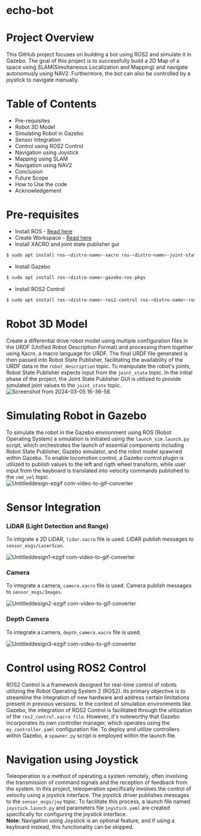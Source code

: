 # echo-bot
# Project Overview
This GitHub project focuses on building a bot using ROS2 and simulate it in Gazebo. The goal of this project is to successfully build a 2D Map of a space using SLAM(Simultaneous Localization and Mapping) and navigate autonomusly using NAV2. Furthermore, the bot can also be controlled by a joystick to navigate manually. 

# Table of Contents
- Pre-requisites
- Robot 3D Model
- Simulating Robot in Gazebo
- Sensor Integration
- Control using ROS2 Control
- Navigation using Joystick
- Mapping using SLAM
- Navigation using NAV2
- Conclusion
- Future Scope
- How to Use the code
- Acknowledgement
# Pre-requisites
-  Install ROS - [Read here](http://wiki.ros.org/ROS/Installation)
-  Create Workspace - [Read here](https://docs.ros.org/en/foxy/Tutorials/Beginner-Client-Libraries/Creating-A-Workspace/Creating-A-Workspace.html)
-  Install XACRO and joint state publisher gui
```sh
$ sudo apt install ros-<distro-name>-xacro ros-<distro-name>-joint-state-publisher-gui
```
- Install Gazebo
```sh
$ sudo apt install ros-<distro-name>-gazebo-ros-pkgs
```
- Install ROS2 Control
```sh
$ sudo apt install ros-<distro-name>-ros2-control ros-<distro-name>-ros2-controllers ros-<distro-name>-gazebo-ros2-controller
```

# Robot 3D Model
Create a differential drive robot model using multiple configuration files in the URDF (Unified Robot Description Format) and processing them together using Xacro, a macro language for URDF. The final URDF file generated is then passed into Robot State Publisher, facilitating the availability of the URDF data in the `robot_description` topic. To manipulate the robot's joints, Robot State Publisher expects input from the `joint_state` topic. In the initial phase of the project, the Joint State Publisher GUI is utilized to provide simulated joint values to the `joint_state` topic.<br />
![Screenshot from 2024-03-05 16-36-56](https://github.com/sghatak5/echo-bot/assets/149153121/f445f8d7-c301-4615-a743-13796c73a220)

# Simulating Robot in Gazebo
 To simulate the robot in the Gazebo environment using ROS (Robot Operating System) a simulation is initiated using the `launch_sim.launch.py` script, which orchestrates the launch of essential components including Robot State Publisher, Gazebo simulator, and the robot model spawned within Gazebo. To enable locomotion control, a Gazebo control plugin is utilized to publish values to the left and rigth wheel transform, while user input from the keyboard is translated into velocity commands published to the `cmd_vel` topic.<br />
![Untitleddesign-ezgif com-video-to-gif-converter](https://github.com/sghatak5/echo-bot/assets/149153121/69c11f11-90a7-495d-87ac-c2dad680c52e)

# Sensor Integration
### LiDAR (Light Detection and Range)
 To intigrate a 2D LiDAR, `lidar.xacro` file is used. LiDAR publish messages to `sensor_msgs/LaserScan`.
 
 ![Untitleddesign1-ezgif com-video-to-gif-converter](https://github.com/sghatak5/echo-bot/assets/149153121/a345bf0c-aced-4a7f-92d0-9b97d14416ef)

### Camera
 To integrate a camera, `camera.xacro` file is used. Camera publish messages to `sensor_msgs/Images`.

 ![Untitleddesign2-ezgif com-video-to-gif-converter](https://github.com/sghatak5/echo-bot/assets/149153121/0c3c1518-f2fe-4b02-8883-821109aeda55)

### Depth Camera
 To integrate a camera, `depth_camera.xacro` file is used.

 ![Untitleddesign3-ezgif com-video-to-gif-converter](https://github.com/sghatak5/echo-bot/assets/149153121/0de99781-9662-4436-a8eb-240d50dd30c6)

# Control using ROS2 Control
 ROS2 Control is a framework designed for real-time control of robots utilizing the Robot Operating System 2 (ROS2). Its primary objective is to streamline the integration of new hardware and address certain limitations present in previous versions. In the context of simulation environments like Gazebo, the integration of ROS2 Control is facilitated through the utilization of the `ros2_control.xacro file`. However, it's noteworthy that Gazebo incorporates its own controller manager, which operates using the `my_controller.yaml` configuration file. To deploy and utilize controllers within Gazebo, a `spawner.py` script is employed within the launch file.

# Navigation using Joystick
 Teleoperation is a method of operating a system remotely, often involving the transmission of command signals and the reception of feedback from the system. In this project, teleoperation specifically involves the control of velocity using a joystick interface. The joystick driver publishes messages to the `sensor_msgs/joy` topic. To facilitate this process, a launch file named  `joystick.launch.py` and parameters file `joystick.yaml` are created specifically for configuring the joystick interface. <br />
**Note:** Navigation using Joystick is an optional feature, and if using a keyboard instead, this functionality can be skipped. 